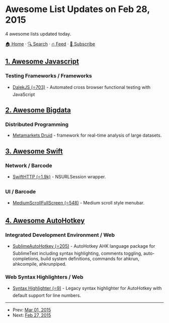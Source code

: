# Awesome List Updates on Feb 28, 2015

4 awesome lists updated today.

[🏠 Home](/README.md) · [🔍 Search](https://www.trackawesomelist.com/search/) · [🔥 Feed](https://www.trackawesomelist.com/rss.xml) · [📮 Subscribe](https://trackawesomelist.us17.list-manage.com/subscribe?u=d2f0117aa829c83a63ec63c2f&id=36a103854c)



## [1. Awesome Javascript](/content/sorrycc/awesome-javascript/README.md)

### Testing Frameworks / Frameworks

*   [DalekJS (⭐703)](https://github.com/dalekjs/dalek) - Automated cross browser functional testing with JavaScript

## [2. Awesome Bigdata](/content/newTendermint/awesome-bigdata/README.md)

### Distributed Programming

*   [Metamarkets Druid](http://druid.io/) - framework for real-time analysis of large datasets.

## [3. Awesome Swift](/content/matteocrippa/awesome-swift/README.md)

### Network / Barcode

*   [SwiftHTTP (⭐1.9k)](https://github.com/daltoniam/SwiftHTTP) - NSURLSession wrapper.

### UI / Barcode

*   [MediumScrollFullScreen (⭐548)](https://github.com/pixyzehn/MediumScrollFullScreen) - Medium scroll style menubar.

## [4. Awesome AutoHotkey](/content/ahkscript/awesome-AutoHotkey/README.md)

### Integrated Development Environment / Web

*   [SublimeAutoHotkey (⭐205)](https://github.com/ahkscript/SublimeAutoHotkey) - AutoHotkey AHK language package for SublimeText including syntax highlighting, comments toggling, auto-completions, build system definitions, commands for ahkrun, ahkcompile, ahkrunpiped.

### Web Syntax Highlighters / Web

*   [Syntax Highlighter (⭐9)](https://github.com/aviaryan/highlighter-ahk-zenburn) - Legacy syntax highlighter for AutoHotkey with default support for line numbers.

---

- Prev: [Mar 01, 2015](/content/2015/03/01/README.md)
- Next: [Feb 27, 2015](/content/2015/02/27/README.md)